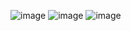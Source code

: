 ![image](https://github.com/user-attachments/assets/16f9eeaa-275e-4279-9e21-416deda6d059)
![image](https://github.com/user-attachments/assets/eefd6f78-ee29-497e-a594-84156e0f9b1c)
![image](https://github.com/user-attachments/assets/eefd6f78-ee29-497e-a594-84156e0f9b1c)
